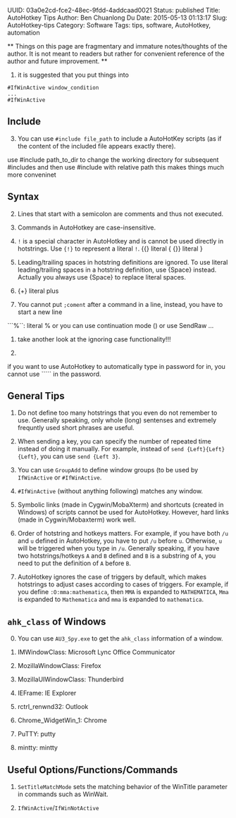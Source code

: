 UUID: 03a0e2cd-fce2-48ec-9fdd-4addcaad0021
Status: published
Title: AutoHotkey Tips
Author: Ben Chuanlong Du
Date: 2015-05-13 01:13:17
Slug: AutoHotkey-tips
Category: Software
Tags: tips, software, AutoHotkey, automation

**
Things on this page are fragmentary and immature notes/thoughts of the author. 
It is not meant to readers but rather for convenient reference of the author and future improvement.
**
 

1. it is suggested that you put things into 

```AutoHotkey
#IfWinActive window_condition
...
#IfWinActive
```

## Include

3. You can use `#include file_path` to include a AutoHotKey scripts 
(as if the content of the included file appears exactly there).

use #include path_to_dir to change the working directory for subsequent #includes
and then use #include with relative path 
this makes things much more conveninet

## Syntax

2. Lines that start with a semicolon are comments and thus not executed.

7. Commands in AutoHotkey are case-insensitive.

3. `!` is a special character in AutoHotkey and is cannot be used directly in hotstrings. 
Use `{!}` to represent a literal `!`.
{{} literal {
{}} literal }

2. Leading/trailing spaces in hotstring definitions are ignored. 
To use literal leading/trailing spaces in a hotstring definition, 
use {Space} instead.
Actually you always use {Space} to replace literal spaces.

4. {+} literal plus

3. You cannot put `;coment` after a command in a line, instead, you have to start a new line


```%``: literal % or you can use continuation mode () or use SendRaw ...
1. take another look at the ignoring case functionality!!!

2. ````` is a special character in AutoHotkey. 
if you want to use AutoHotkey to automatically type in password for in,
you cannot use ````` in the password.

## General Tips

1. Do not define too many hotstrings that you even do not remember to use. 
Generally speaking, 
only whole (long) sentenses and extremely frequntly used short phrases are useful.

4. When sending a key, you can specify the number of repeated time instead of doing it manually. 
For example, 
instead of `send {Left}{Left}{Left}`, you can use `send {Left 3}`.

8. You can use `GroupAdd` to define window groups 
(to be used by `IfWinActive` or `#IfWinActive`.

9. `#IfWinActive` (without anything following) matches any window.

4. Symbolic links (made in Cygwin/MobaXterm) and shortcuts (created in Windows) of scripts cannot be used for AutoHotkey. 
However, hard links (made in Cygwin/Mobaxterm) work well.

5. Order of hotstring and hotkeys matters. 
For example, 
if you have both `/u` and `u` defined in AutoHotkey, 
you have to put `/u` before `u`. 
Otherwise, `u` will be triggered when you type in `/u`.
Generally speaking, if you have two hotstrings/hotkeys `A` and `B` defined and `B` is a substring of `A`,
you need to put the definition of `A` before `B`.

6. AutoHotkey ignores the case of triggers by default,
which makes hotstrings to adjust cases according to cases of triggers.
For example, 
if you define `:O:mma:mathematica`, 
then `MMA` is expanded to `MATHEMATICA`, `Mma` is expanded to `Mathematica`
and `mma` is expanded to `mathematica`.


## `ahk_class` of Windows

0. You can use `AU3_Spy.exe` to get the `ahk_class` information of a window.

3. IMWindowClass: Microsoft Lync Office Communicator

4. MozillaWindowClass: Firefox

5. MozillaUIWindowClass: Thunderbird

6. IEFrame: IE Explorer

7. rctrl_renwnd32: Outlook

8. Chrome_WidgetWin_1: Chrome

9. PuTTY: putty

10. mintty: mintty

## Useful Options/Functions/Commands

1. `SetTitleMatchMode` sets the matching behavior of the WinTitle parameter in commands such as WinWait.

2. `IfWinActive`/`IfWinNotActive`


